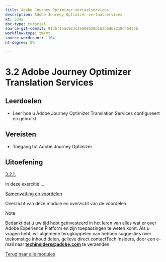 ```yaml
---
title: Adobe Journey Optimizer-vertaalservices
description: Adobe Journey Optimizer-vertaalservices
kt: 5342
doc-type: tutorial
source-git-commit: 91dbf1aac923c26608528b163bbd68218d45425b
workflow-type: tm+mt
source-wordcount: '104'
ht-degree: 0%

---
```


# 3.2 Adobe Journey Optimizer Translation Services

## Leerdoelen

- Leer hoe u Adobe Journey Optimizer Translation Services configureert en gebruikt.

## Vereisten

- Toegang tot Adobe Journey Optimizer

## Uitoefening

[3.2.1.](./ex1.md)

In deze exercitie ...

[Samenvatting en voordelen](./summary.md)

Overzicht van deze module en overzicht van de voordelen.

>[!NOTE]
>
>Bedankt dat u uw tijd hebt geïnvesteerd in het leren van alles wat er over Adobe Experience Platform en zijn toepassingen te weten komt. Als u vragen hebt, wil algemene terugkoppelen van hebben suggesties over toekomstige inhoud delen, gelieve direct contactTech Insiders, door een e-mail naar **techinsiders@adobe.com** te verzenden.

[Terug naar alle modules](../../../overview.md)
